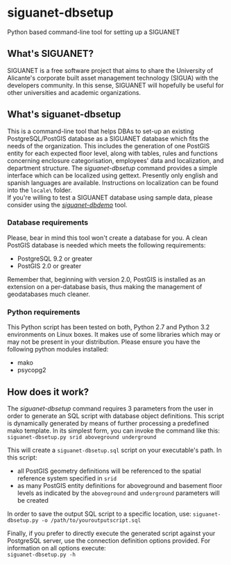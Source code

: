 siguanet-dbsetup
================

Python based command-line tool for setting up a SIGUANET

## What's SIGUANET?
SIGUANET is a free software project that aims to share the University of Alicante's corporate built asset management technology (SIGUA) with the developers community.
In this sense, SIGUANET will hopefully be useful for other universities and academic organizations.

## What's siguanet-dbsetup
This is a command-line tool that helps DBAs to set-up an existing PostgreSQL/PostGIS database as a SIGUANET database which fits the needs of the organization.
This includes the generation of one PostGIS entity for each expected floor level, along with tables, rules and functions concerning enclosure categorisation, employees' data and localization,  and department structure.
The *siguanet-dbsetup* command provides a simple interface which can be localized using gettext. Presently only english and spanish languages are available. Instructions on localization can be found into the `locale\` folder.  
If you're willing to test a SIGUANET database using sample data, please consider using the [*siguanet-dbdemo*](https://github.com/labgeo/siguanet-dbdemo) tool.

### Database requirements
Please, bear in mind this tool won't create a database for you. A clean PostGIS database is needed which meets the following requirements:
* PostgreSQL 9.2 or greater
* PostGIS 2.0 or greater

Remember that, beginning with version 2.0, PostGIS is installed as an extension on a per-database basis, thus making the management of geodatabases much cleaner.

### Python requirements
This Python script has been tested on both, Python 2.7 and Python 3.2 environments on Linux boxes.
It makes use of some libraries which may or may not be present in your distribution. Please ensure you have the following python modules installed:
* mako
* psycopg2

## How does it work?
The *siguanet-dbsetup* command requires 3 parameters from the user in order to generate an SQL script with database object definitions.
This script is dynamically generated by means of further processing a predefined mako template.
In its simplest form, you can invoke the command like this:  
`siguanet-dbsetup.py srid aboveground underground`  
  
This will create a `siguanet-dbsetup.sql` script on your executable's path. In this script:
* all PostGIS geometry definitions will be referenced to the spatial reference system specified in `srid`
* as many PostGIS entity definitions for aboveground and basement floor levels  as indicated by the `aboveground` and `underground` parameters will be created  
  
In order to save the output SQL script to a specific location, use:
`siguanet-dbsetup.py -o /path/to/youroutputscript.sql`  
  
Finally, if you prefer to directly execute the generated script against your PostgreSQL server, use the connection definition options provided.
For information on all options execute:  
`siguanet-dbsetup.py -h`  
